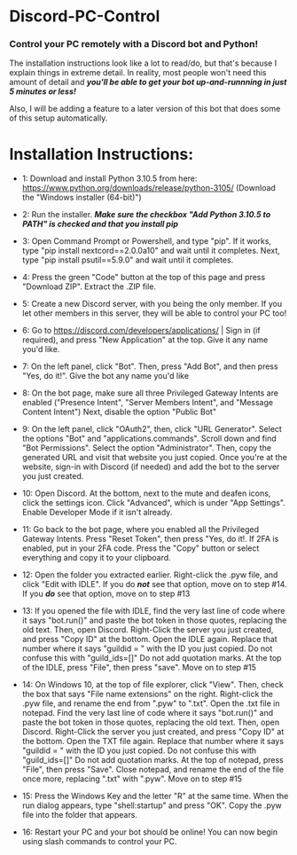 # Discord-PC-Control

### Control your PC remotely with a Discord bot and Python!


The installation instructions look like a lot to read/do, but that's because I explain things in extreme detail. In reality, most people won't need this amount of detail and ***you'll be able to get your bot up-and-runnning in just 5 minutes or less!***

Also, I will be adding a feature to a later version of this bot that does some of this setup automatically.

# Installation Instructions:

* 1: Download and install Python 3.10.5 from here: https://www.python.org/downloads/release/python-3105/ (Download the "Windows installer (64-bit)")

* 2: Run the installer. ***Make sure the checkbox "Add Python 3.10.5 to PATH" is checked and that you install pip***

* 3: Open Command Prompt or Powershell, and type "pip". If it works, type "pip install nextcord==2.0.0a10" and wait until it completes. Next, type "pip install psutil==5.9.0" and wait until it completes.

* 4: Press the green "Code" button at the top of this page and press "Download ZIP". Extract the .ZIP file.

* 5: Create a new Discord server, with you being the only member. If you let other members in this server, they will be able to control your PC too!

* 6: Go to https://discord.com/developers/applications/ | Sign in (if required), and press "New Application" at the top. Give it any name you'd like.

* 7: On the left panel, click "Bot". Then, press "Add Bot", and then press "Yes, do it!". Give the bot any name you'd like

* 8: On the bot page, make sure all three Privileged Gateway Intents are enabled ("Presence Intent", "Server Members Intent", and "Message Content Intent") Next, disable the option "Public Bot"

* 9: On the left panel, click "OAuth2", then, click "URL Generator". Select the options "Bot" and "applications.commands". Scroll down and find "Bot Permissions". Select the option "Administrator". Then, copy the generated URL and visit that website you just copied. Once you're at the website, sign-in with Discord (if needed) and add the bot to the server you just created.

* 10: Open Discord. At the bottom, next to the mute and deafen icons, click the settings icon. Click "Advanced", which is under "App Settings". Enable Developer Mode if it isn't already.

* 11: Go back to the bot page, where you enabled all the Privileged Gateway Intents. Press "Reset Token", then press "Yes, do it!. If 2FA is enabled, put in your 2FA code. Press the "Copy" button or select everything and copy it to your clipboard.

* 12: Open the folder you extracted earlier. Right-click the .pyw file, and click "Edit with IDLE". If you do ***not*** see that option, move on to step #14. If you ***do*** see that option, move on to step #13

* 13: If you opened the file with IDLE, find the very last line of code where it says "bot.run()" and paste the bot token in those quotes, replacing the old text. Then, open Discord. Right-Click the server you just created, and press "Copy ID" at the bottom. Open the IDLE again. Replace that number where it says "guildid = " with the ID you just copied. Do not confuse this with "guild_ids=[]" Do not add quotation marks. At the top of the IDLE, press "File", then press "save". Move on to step #15

* 14: On Windows 10, at the top of file explorer, click "View". Then, check the box that says "File name extensions" on the right. Right-click the .pyw file, and rename the end from ".pyw" to ".txt". Open the .txt file in notepad. Find the very last line of code where it says "bot.run()" and paste the bot token in those quotes, replacing the old text. Then, open Discord. Right-Click the server you just created, and press "Copy ID" at the bottom. Open the TXT file again. Replace that number where it says "guildid = " with the ID you just copied. Do not confuse this with "guild_ids=[]" Do not add quotation marks. At the top of notepad, press "File", then press "Save". Close notepad, and rename the end of the file once more, replacing ".txt" with ".pyw". Move on to step #15

* 15: Press the Windows Key and the letter "R" at the same time. When the run dialog appears, type "shell:startup" and press "OK". Copy the .pyw file into the folder that appears.

* 16: Restart your PC and your bot should be online! You can now begin using slash commands to control your PC.
